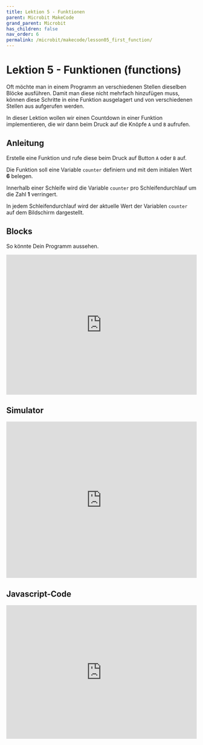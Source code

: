 ```yaml
---
title: Lektion 5 - Funktionen
parent: Microbit MakeCode
grand_parent: Microbit
has_children: false
nav_order: 6
permalink: /microbit/makecode/lesson05_first_function/
---
```


# Lektion 5 - Funktionen (functions)

Oft möchte man in einem Programm an verschiedenen Stellen dieselben Blöcke ausführen. Damit man diese nicht mehrfach hinzufügen muss, können diese Schritte in eine Funktion ausgelagert  und von verschiedenen Stellen aus aufgerufen werden.

In dieser Lektion wollen wir einen Countdown in einer Funktion implementieren, die wir dann beim Druck auf die Knöpfe `A` und `B` aufrufen.

## Anleitung

Erstelle eine Funktion und rufe diese beim Druck auf Button `A` oder `B` auf.

Die Funktion soll eine Variable `counter` definiern und mit dem initialen Wert __6__ belegen.

Innerhalb einer Schleife wird die Variable `counter` pro Schleifendurchlauf um die Zahl __1__ verringert.

In jedem Schleifendurchlauf wird der aktuelle Wert der Variablen `counter` auf dem Bildschirm dargestellt.

## Blocks

So könnte Dein Programm aussehen.

<!--img src="./screenshot.png" width="350px"/-->

<div style="position:relative;height:calc(300px + 5em);width:100%;overflow:hidden;"><iframe style="position:absolute;top:0;left:0;width:100%;height:100%;" src="https://makecode.microbit.org/---codeembed#pub:_2riK3J611VU5" allowfullscreen="allowfullscreen" frameborder="0" sandbox="allow-scripts allow-same-origin"></iframe></div>

## Simulator

<div style="position:relative;height:0;padding-bottom:81.97%;overflow:hidden;"><iframe style="position:absolute;top:0;left:0;width:100%;height:100%;" src="https://makecode.microbit.org/---run?id=_2riK3J611VU5" allowfullscreen="allowfullscreen" sandbox="allow-popups allow-forms allow-scripts allow-same-origin" frameborder="0"></iframe></div>

## Javascript-Code

<!--
{% highlight javascript %}
    {% include_relative main.js %}
{% endhighlight %}
-->

<div style="position:relative;height:0;padding-bottom:70%;overflow:hidden;"><iframe style="position:absolute;top:0;left:0;width:100%;height:100%;" src="https://makecode.microbit.org/#pub:_2riK3J611VU5" frameborder="0" sandbox="allow-popups allow-forms allow-scripts allow-same-origin"></iframe></div>